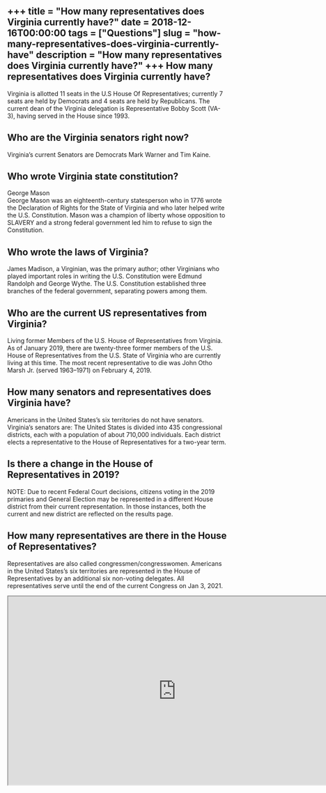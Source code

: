 +++
title = "How many representatives does Virginia currently have?"
date = 2018-12-16T00:00:00
tags = ["Questions"]
slug = "how-many-representatives-does-virginia-currently-have"
description = "How many representatives does Virginia currently have?"
+++
How many representatives does Virginia currently have?
------------------------------------------------------

Virginia is allotted 11 seats in the U.S House Of Representatives; currently 7 seats are held by Democrats and 4 seats are held by Republicans. The current dean of the Virginia delegation is Representative Bobby Scott (VA-3), having served in the House since 1993.

Who are the Virginia senators right now?
----------------------------------------

Virginia’s current Senators are Democrats Mark Warner and Tim Kaine.

Who wrote Virginia state constitution?
--------------------------------------

George Mason  
George Mason was an eighteenth-century statesperson who in 1776 wrote the Declaration of Rights for the State of Virginia and who later helped write the U.S. Constitution. Mason was a champion of liberty whose opposition to SLAVERY and a strong federal government led him to refuse to sign the Constitution.

Who wrote the laws of Virginia?
-------------------------------

James Madison, a Virginian, was the primary author; other Virginians who played important roles in writing the U.S. Constitution were Edmund Randolph and George Wythe. The U.S. Constitution established three branches of the federal government, separating powers among them.

Who are the current US representatives from Virginia?
-----------------------------------------------------

Living former Members of the U.S. House of Representatives from Virginia. As of January 2019, there are twenty-three former members of the U.S. House of Representatives from the U.S. State of Virginia who are currently living at this time. The most recent representative to die was John Otho Marsh Jr. (served 1963–1971) on February 4, 2019.

How many senators and representatives does Virginia have?
---------------------------------------------------------

Americans in the United States’s six territories do not have senators. Virginia’s senators are: The United States is divided into 435 congressional districts, each with a population of about 710,000 individuals. Each district elects a representative to the House of Representatives for a two-year term.

Is there a change in the House of Representatives in 2019?
----------------------------------------------------------

NOTE: Due to recent Federal Court decisions, citizens voting in the 2019 primaries and General Election may be represented in a different House district from their current representation. In those instances, both the current and new district are reflected on the results page.

How many representatives are there in the House of Representatives?
-------------------------------------------------------------------

Representatives are also called congressmen/congresswomen. Americans in the United States’s six territories are represented in the House of Representatives by an additional six non-voting delegates. All representatives serve until the end of the current Congress on Jan 3, 2021.

<iframe allow="accelerometer; autoplay; clipboard-write; encrypted-media; gyroscope; picture-in-picture" allowfullscreen="" class="__youtube_prefs__  epyt-is-override  no-lazyload" data-no-lazy="1" data-origheight="433" data-origwidth="770" data-skipgform_ajax_framebjll="" height="433" id="_ytid_52706" loading="lazy" src="https://www.youtube.com/embed/OFPwDe22CoY?enablejsapi=1&autoplay=0&cc_load_policy=0&cc_lang_pref=&iv_load_policy=1&loop=0&modestbranding=0&rel=1&fs=1&playsinline=0&autohide=2&theme=dark&color=red&controls=1&" title="YouTube player" width="770"></iframe>